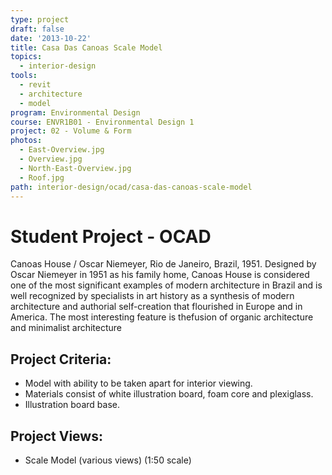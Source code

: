```yaml
---
type: project
draft: false
date: '2013-10-22'
title: Casa Das Canoas Scale Model
topics:
  - interior-design
tools:
  - revit
  - architecture
  - model
program: Environmental Design
course: ENVR1B01 - Environmental Design 1
project: 02 - Volume & Form
photos:
  - East-Overview.jpg
  - Overview.jpg
  - North-East-Overview.jpg
  - Roof.jpg
path: interior-design/ocad/casa-das-canoas-scale-model
---
```

# Student Project - OCAD
Canoas House / Oscar Niemeyer, Rio de Janeiro, Brazil, 1951. Designed by Oscar Niemeyer in 1951 as his family home, Canoas House is considered one of the most significant examples of modern architecture in Brazil and is well recognized by specialists in art history as a synthesis of modern architecture and authorial self-creation that flourished in Europe and in America. The most interesting feature is thefusion of organic architecture and minimalist architecture

## Project Criteria:
* Model with ability to be taken apart for interior viewing.
* Materials consist of white illustration board, foam core and plexiglass.
* Illustration board base.

## Project Views:
* Scale Model (various views) (1:50 scale)
